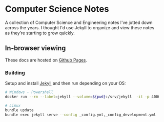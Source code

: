 # Computer Science Notes

A collection of Computer Science and Engineering notes I've jotted down across the years.
I thought I'd use Jekyll to organize and view these notes as they're starting to grow quickly.

## In-browser viewing

These docs are hosted on [Github Pages](https://burrt.github.io/compsci-docs/).

### Building

Setup and install [Jekyll](#https://jekyllrb.com/docs/) and then run depending on your OS:

```bash
# Windows - Powershell
docker run --rm --label=jekyll --volume=${pwd}:/srv/jekyll  -it -p 4000:4000 jekyll/jekyll jekyll serve --force_polling --config _config.yml,_config_development.yml

# Linux
bundle update
bundle exec jekyll serve --config _config.yml,_config_development.yml
```
